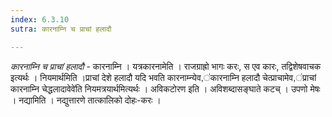 ```yaml
---
index: 6.3.10
sutra: कारनाम्नि च प्राचां हलादौ

---
```

_कारनाम्नि च प्राचां हलादौ_ - कारनाम्नि । यत्रकारनामेति । राजग्राह्रो भागः करः, स एव कारः, तद्विशेषवाचक इत्यर्थः । नियमार्थमिति ।प्राचां देशे हलादौ यदि भवति कारनाम्न्येव,॑कारनाम्नि हलादौ चेत्प्राचामेव,॑प्राचां कारनाम्नि चेद्धलादावेवे॑ति नियमत्रयार्थमित्यर्थः । अविकटोरण इति । अविशब्दासङ्घाते कटच् । उपणो मेषः । नद्यामिति । नद्युत्तारणे तात्कालिको दोहः-करः ।